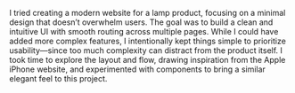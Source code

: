 I tried creating a modern website for a lamp product, focusing on a minimal design that doesn’t overwhelm users. The goal was to build a clean and intuitive UI with smooth routing across multiple pages. While I could have added more complex features, I intentionally kept things simple to prioritize usability—since too much complexity can distract from the product itself. I took time to explore the layout and flow, drawing inspiration from the Apple iPhone website, and experimented with components to bring a similar elegant feel to this project.
